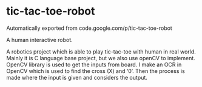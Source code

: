 # tic-tac-toe-robot
Automatically exported from code.google.com/p/tic-tac-toe-robot


A human interactive robot.

A robotics project which is able to play tic-tac-toe with human in real world. Mainly it is C language base project, but we also use openCV to implement. OpenCV library is used to get the inputs from board. I make an OCR in OpenCV which is used to find the cross (X) and ‘0’. Then the process is made where the input is given and considers the output.
